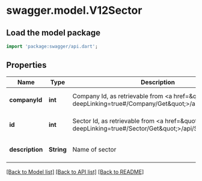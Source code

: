 # swagger.model.V12Sector

## Load the model package
```dart
import 'package:swagger/api.dart';
```

## Properties
Name | Type | Description | Notes
------------ | ------------- | ------------- | -------------
**companyId** | **int** | Company Id, as retrievable from &lt;a href&#x3D;\&quot;?deepLinking&#x3D;true#/Company/Get\&quot;&gt;/api/Company&lt;/a&gt; | [optional] [default to null]
**id** | **int** | Sector Id, as retrievable from &lt;a href&#x3D;\&quot;?deepLinking&#x3D;true#/Sector/Get\&quot;&gt;/api/Sector&lt;/a&gt; | [optional] [default to null]
**description** | **String** | Name of sector | [optional] [default to null]

[[Back to Model list]](../README.md#documentation-for-models) [[Back to API list]](../README.md#documentation-for-api-endpoints) [[Back to README]](../README.md)


